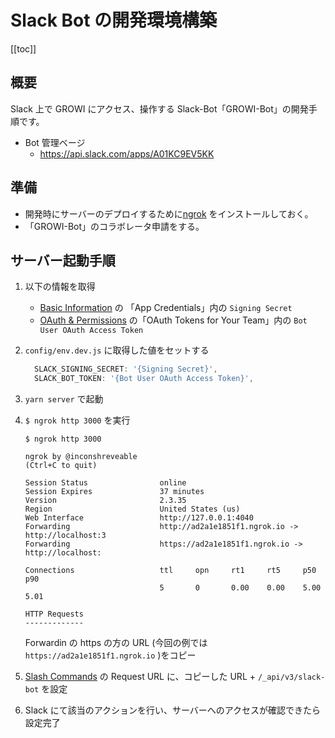 # Slack Bot の開発環境構築

[[toc]]

## 概要

Slack 上で GROWI にアクセス、操作する Slack-Bot「GROWI-Bot」の開発手順です。

- Bot 管理ベージ
  - <https://api.slack.com/apps/A01KC9EV5KK>

## 準備

- 開発時にサーバーのデプロイするために[ngrok](https://ngrok.com/) をインストールしておく。
- 「GROWI-Bot」のコラボレータ申請をする。

## サーバー起動手順

1. 以下の情報を取得
   - [Basic Information](https://api.slack.com/apps/A01KC9EV5KK/general) の 「App Credentials」内の `Signing Secret`
   - [OAuth & Permissions](https://api.slack.com/apps/A01KC9EV5KK/oauth?) の「OAuth Tokens for Your Team」内の `Bot User OAuth Access Token`
1. `config/env.dev.js` に取得した値をセットする

   ```text:config.dev.js
     SLACK_SIGNING_SECRET: '{Signing Secret}',
     SLACK_BOT_TOKEN: '{Bot User OAuth Access Token}',
   ```

1. `yarn server` で起動
1. `$ ngrok http 3000` を実行

   ```shell:ターミナル
   $ ngrok http 3000

   ngrok by @inconshreveable                                       (Ctrl+C to quit)

   Session Status                online
   Session Expires               37 minutes
   Version                       2.3.35
   Region                        United States (us)
   Web Interface                 http://127.0.0.1:4040
   Forwarding                    http://ad2a1e1851f1.ngrok.io -> http://localhost:3
   Forwarding                    https://ad2a1e1851f1.ngrok.io -> http://localhost:

   Connections                   ttl     opn     rt1     rt5     p50     p90
                                 5       0       0.00    0.00    5.00    5.01

   HTTP Requests
   -------------
   ```

   Forwardin の https の方の URL (今回の例では `https://ad2a1e1851f1.ngrok.io` )をコピー

1. [Slash Commands](https://api.slack.com/apps/A01KC9EV5KK/slash-commands?) の Request URL に、コピーした URL + `/_api/v3/slack-bot` を設定

1. Slack にて該当のアクションを行い、サーバーへのアクセスが確認できたら設定完了
